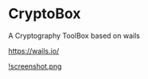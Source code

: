# CryptoBox
A Cryptography ToolBox based on wails

https://wails.io/


[!screenshot.png](./screenshot.png)
